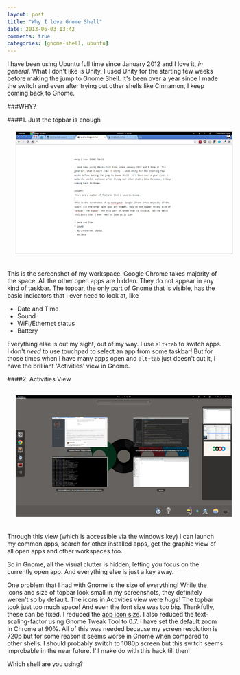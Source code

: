 ```yaml
---
layout: post
title: "Why I love Gnome Shell"
date: 2013-06-03 13:42
comments: true
categories: [gnome-shell, ubuntu]
---
```


I have been using Ubuntu full time since January 2012 and I love it, *in general*. What I don't like is Unity. I used Unity for the starting few weeks before making the jump to Gnome Shell. It's been over a year since I made the switch and even after trying out other shells like Cinnamon, I keep coming back to Gnome. 

<!-- more -->

###WHY?

####1. Just the topbar is enough
<div style="text-align: center;">
<img src="/images/posts/gnome/1.png" style="margin: 5px 0px 20px 20px; border: 1px solid #ccc" />
</div>

This is the screenshot of my workspace. Google Chrome takes majority of the space. All the other open apps are hidden. They do not appear in any kind of taskbar. The topbar, the only part of Gnome that is visible, has the basic indicators that I ever need to look at, like

* Date and Time
* Sound
* WiFi/Ethernet status
* Battery
 
Everything else is out my sight, out of my way. I use `alt+tab` to switch apps. I don't *need* to use touchpad to select an app from some taskbar! But for those times when I have many apps open and `alt+tab` just doesn't cut it, I have the brilliant 'Activities' view in Gnome. 

####2. Activities View
<div style="text-align: center;">
<img src="/images/posts/gnome/2.png" style="margin: 15px 0px 20px 20px;" />
</div>

Through this view (which is accessible via the windows key) I can launch my common apps, search for other installed apps, get the graphic view of all open apps and other workspaces too. 

So in Gnome, all the visual clutter is hidden, letting you focus on the currently open app. And everything else is just a key away. 

One problem that I had with Gnome is the size of everything! While the icons and size of topbar look small in my screenshots, they definitely weren't so by default. The icons in Activities view were *huge*! The topbar took just too much space! And even the font size was too big. Thankfully, these can be fixed. I reduced the [app icon size](https://gist.github.com/shashankmehta/3621403). I also reduced the text-scaling-factor using Gnome Tweak Tool to 0.7. I have set the default zoom in Chrome at 90%. All of this was needed because my screen resolution is 720p but for some reason it seems worse in Gnome when compared to other shells. I should probably switch to 1080p screen but this switch seems improbable in the near future. I'll make do with this hack till then!

Which shell are you using?